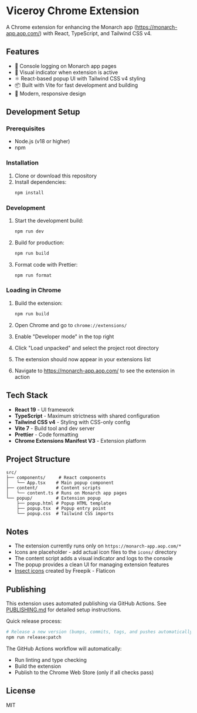 # Viceroy Chrome Extension

A Chrome extension for enhancing the Monarch app (https://monarch-app.aop.com/)
with React, TypeScript, and Tailwind CSS v4.

## Features

- 🤖 Console logging on Monarch app pages
- 👑 Visual indicator when extension is active
- ⚛️ React-based popup UI with Tailwind CSS v4 styling
- 📦 Built with Vite for fast development and building
- 🎨 Modern, responsive design

## Development Setup

### Prerequisites

- Node.js (v18 or higher)
- npm

### Installation

1. Clone or download this repository
2. Install dependencies:
    ```bash
    npm install
    ```

### Development

1. Start the development build:

    ```bash
    npm run dev
    ```

2. Build for production:

    ```bash
    npm run build
    ```

3. Format code with Prettier:
    ```bash
    npm run format
    ```

### Loading in Chrome

1. Build the extension:

    ```bash
    npm run build
    ```

2. Open Chrome and go to `chrome://extensions/`

3. Enable "Developer mode" in the top right

4. Click "Load unpacked" and select the project root directory

5. The extension should now appear in your extensions list

6. Navigate to https://monarch-app.aop.com/ to see the extension in action

## Tech Stack

- **React 19** - UI framework
- **TypeScript** - Maximum strictness with shared configuration
- **Tailwind CSS v4** - Styling with CSS-only config
- **Vite 7** - Build tool and dev server
- **Prettier** - Code formatting
- **Chrome Extensions Manifest V3** - Extension platform

## Project Structure

```
src/
├── components/     # React components
│   └── App.tsx    # Main popup component
├── content/       # Content scripts
│   └── content.ts # Runs on Monarch app pages
└── popup/         # Extension popup
    ├── popup.html # Popup HTML template
    ├── popup.tsx  # Popup entry point
    └── popup.css  # Tailwind CSS imports
```

## Notes

- The extension currently runs only on `https://monarch-app.aop.com/*`
- Icons are placeholder - add actual icon files to the `icons/` directory
- The content script adds a visual indicator and logs to the console
- The popup provides a clean UI for managing extension features
- [Insect icons](https://www.flaticon.com/free-icons/insect) created by
  Freepik - Flaticon

## Publishing

This extension uses automated publishing via GitHub Actions. See
[PUBLISHING.md](PUBLISHING.md) for detailed setup instructions.

Quick release process:

```bash
# Release a new version (bumps, commits, tags, and pushes automatically)
npm run release:patch
```

The GitHub Actions workflow will automatically:

- Run linting and type checking
- Build the extension
- Publish to the Chrome Web Store (only if all checks pass)

## License

MIT

